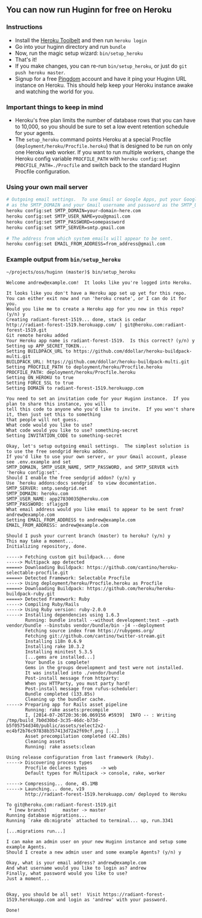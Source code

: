 ## You can now run Huginn for free on Heroku

### Instructions

* Install the [Heroku Toolbelt](https://toolbelt.heroku.com/) and then run `heroku login`
* Go into your huginn directory and run `bundle`
* Now, run the magic setup wizard: `bin/setup_heroku`
* That's it!
* If you make changes, you can re-run `bin/setup_heroku`, or just do `git push heroku master`.
* Signup for a free [Pingdom](https://www.pingdom.com/free/) account and have it ping your Huginn URL instance on Heroku. This should help keep your Heroku instance awake and watching the world for you.

### Important things to keep in mind

* Heroku's free plan limits the number of database rows that you can have to 10,000, so you should be sure to set a low event retention schedule for your agents.
* The `setup_heroku` command points Heroku at a special Procfile (`deployment/heroku/Procfile.heroku`) that is designed to be run on only one Heroku web worker.  If you want to run multiple workers, change the Heroku config variable `PROCFILE_PATH` with `heroku config:set PROCFILE_PATH=./Procfile` and switch back to the standard Huginn Procfile configuration.

### Using your own mail server

```bash
# Outgoing email settings.  To use Gmail or Google Apps, put your Google Apps domain or gmail.com
# as the SMTP_DOMAIN and your Gmail username and password as the SMTP_USER_NAME and SMTP_PASSWORD.
heroku config:set SMTP_DOMAIN=your-domain-here.com
heroku config:set SMTP_USER_NAME=you@gmail.com
heroku config:set SMTP_PASSWORD=somepassword
heroku config:set SMTP_SERVER=smtp.gmail.com

# The address from which system emails will appear to be sent.
heroku config:set EMAIL_FROM_ADDRESS=from_address@gmail.com
```

### Example output from `bin/setup_heroku`

```
~/projects/oss/huginn (master)$ bin/setup_heroku 

Welcome andrew@example.com!  It looks like you're logged into Heroku.

It looks like you don't have a Heroku app set up yet for this repo.
You can either exit now and run 'heroku create', or I can do it for you.
Would you like me to create a Heroku app for you now in this repo? (y/n) y
Creating radiant-forest-1519... done, stack is cedar
http://radiant-forest-1519.herokuapp.com/ | git@heroku.com:radiant-forest-1519.git
Git remote heroku added
Your Heroku app name is radiant-forest-1519.  Is this correct? (y/n) y
Setting up APP_SECRET_TOKEN...
Setting BUILDPACK_URL to https://github.com/ddollar/heroku-buildpack-multi.git
BUILDPACK_URL: https://github.com/ddollar/heroku-buildpack-multi.git
Setting PROCFILE_PATH to deployment/heroku/Procfile.heroku
PROCFILE_PATH: deployment/heroku/Procfile.heroku
Setting ON_HEROKU to true
Setting FORCE_SSL to true
Setting DOMAIN to radiant-forest-1519.herokuapp.com

You need to set an invitation code for your Huginn instance.  If you plan to share this instance, you will
tell this code to anyone who you'd like to invite.  If you won't share it, then just set this to something
that people will not guess.
What code would you like to use? 
What code would you like to use? something-secret
Setting INVITATION_CODE to something-secret

Okay, let's setup outgoing email settings.  The simplest solution is to use the free sendgrid Heroku addon.
If you'd like to use your own server, or your Gmail account, please see .env.example and set
SMTP_DOMAIN, SMTP_USER_NAME, SMTP_PASSWORD, and SMTP_SERVER with 'heroku config:set'.
Should I enable the free sendgrid addon? (y/n) y
Use `heroku addons:docs sendgrid` to view documentation.
SMTP_SERVER: smtp.sendgrid.net
SMTP_DOMAIN: heroku.com
SMTP_USER_NAME: app27830035@heroku.com
SMTP_PASSWORD: sflajgz0
What email address would you like email to appear to be sent from? andrew@example.com
Setting EMAIL_FROM_ADDRESS to andrew@example.com
EMAIL_FROM_ADDRESS: andrew@example.com

Should I push your current branch (master) to heroku? (y/n) y
This may take a moment...
Initializing repository, done.

-----> Fetching custom git buildpack... done
-----> Multipack app detected
=====> Downloading Buildpack: https://github.com/cantino/heroku-selectable-procfile.git
=====> Detected Framework: Selectable Procfile
-----> Using deployment/heroku/Procfile.heroku as Procfile
=====> Downloading Buildpack: https://github.com/heroku/heroku-buildpack-ruby.git
=====> Detected Framework: Ruby
-----> Compiling Ruby/Rails
-----> Using Ruby version: ruby-2.0.0
-----> Installing dependencies using 1.6.3
       Running: bundle install --without development:test --path vendor/bundle --binstubs vendor/bundle/bin -j4 --deployment
       Fetching source index from https://rubygems.org/
       Fetching git://github.com/cantino/twitter-stream.git
       Installing i18n 0.6.9
       Installing rake 10.3.2
       Installing minitest 5.3.5
       [...gems are installed...]
       Your bundle is complete!
       Gems in the groups development and test were not installed.
       It was installed into ./vendor/bundle
       Post-install message from httparty:
       When you HTTParty, you must party hard!
       Post-install message from rufus-scheduler:
       Bundle completed (133.85s)
       Cleaning up the bundler cache.
-----> Preparing app for Rails asset pipeline
       Running: rake assets:precompile
       I, [2014-07-26T20:36:06.069156 #5939]  INFO -- : Writing /tmp/build_7b0d30bd-3c35-46dc-b73d-b5f05754d340/public/assets/select2x2-ec4bf2b76c97838b357413d72a2f69cf.png [...]
       Asset precompilation completed (42.28s)
       Cleaning assets
       Running: rake assets:clean

Using release configuration from last framework (Ruby).
-----> Discovering process types
       Procfile declares types     -> web
       Default types for Multipack -> console, rake, worker

-----> Compressing... done, 45.1MB
-----> Launching... done, v19
       http://radiant-forest-1519.herokuapp.com/ deployed to Heroku

To git@heroku.com:radiant-forest-1519.git
 * [new branch]      master -> master
Running database migrations...
Running `rake db:migrate` attached to terminal... up, run.3341

[...migrations run...]

I can make an admin user on your new Huginn instance and setup some example Agents.
Should I create a new admin user and some example Agents? (y/n) y

Okay, what is your email address? andrew@example.com
And what username would you like to login as? andrew
Finally, what password would you like to use? 
Just a moment...


Okay, you should be all set!  Visit https://radiant-forest-1519.herokuapp.com and login as 'andrew' with your password.

Done!
```